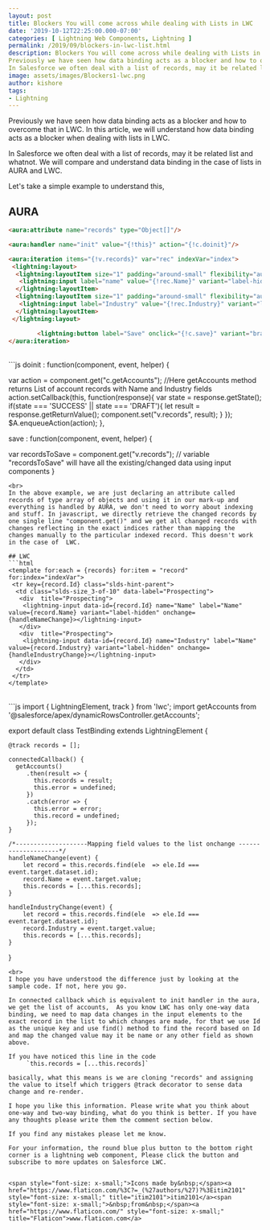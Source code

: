 ```yaml
---
layout: post
title: Blockers You will come across while dealing with Lists in LWC
date: '2019-10-12T22:25:00.000-07:00'
categories: [ Lightning Web Components, Lightning ]
permalink: /2019/09/blockers-in-lwc-list.html
description: Blockers You will come across while dealing with Lists in LWC
Previously we have seen how data binding acts as a blocker and how to overcome that in LWC. In this article, we will understand how data binding acts as a blocker when dealing with lists in LWC.
In Salesforce we often deal with a list of records, may it be related list and whatnot. We will compare and understand data binding in the case of lists in AURA and LWC.
image: assets/images/Blockers1-lwc.png
author: kishore
tags:
- Lightning
---
```

Previously we have seen how data binding acts as a blocker and how to overcome that in LWC. In this article, we will understand how data binding acts as a blocker when dealing with lists in LWC.

In Salesforce we often deal with a list of records, may it be related list and whatnot. We will compare and understand data binding in the case of lists in AURA and LWC.

Let's take a simple example to understand this,

## AURA
```html
<aura:attribute name="records" type="Object[]"/>

<aura:handler name="init" value="{!this}" action="{!c.doinit}"/>

<aura:iteration items="{!v.records}" var="rec" indexVar="index">
 <lightning:layout>
  <lightning:layoutItem size="1" padding="around-small" flexibility="auto, no-grow">
   <lightning:input label="name" value="{!rec.Name}" variant="label-hidden"/>
  </lightning:layoutItem>
  <lightning:layoutItem size="1" padding="around-small" flexibility="auto, no-grow">
   <lightning:input label="Industry" value="{!rec.Industry}" variant="label-hidden"/>
  </lightning:layoutItem>
 </lightning:layout>

        <lightning:button label="Save" onclick="{!c.save}" variant="brand"/>
</aura:iteration>
```
<br>
```js
doinit : function(component, event, helper) {
 
 var action = component.get("c.getAccounts");
 //Here getAccounts method returns List of account records with Name and Industry fields
 action.setCallback(this, function(response){
  var state = response.getState();
  if(state === 'SUCCESS' || state === 'DRAFT'){
   let result = response.getReturnValue();
   component.set("v.records", result);
  }
 });
 $A.enqueueAction(action);
},

save : function(component, event, helper) {
 
 var recordsToSave  = component.get("v.records");
 // variable "recordsToSave" will have all the existing/changed data using input components
}
```
<br>
In the above example, we are just declaring an attribute called records of type array of objects and using it in our mark-up and everything is handled by AURA, we don't need to worry about indexing and stuff. In javascript, we directly retrieve the changed records by one single line "component.get()" and we get all changed records with changes reflecting in the exact indices rather than mapping the changes manually to the particular indexed record. This doesn't work in the case of  LWC.

## LWC
```html
<template for:each = {records} for:item = "record" for:index="indexVar">
 <tr key={record.Id} class="slds-hint-parent">
  <td class="slds-size_3-of-10" data-label="Prospecting">
   <div  title="Prospecting">
    <lightning-input data-id={record.Id} name="Name" label="Name" value={record.Name} variant="label-hidden" onchange={handleNameChange}></lightning-input>
   </div>
   <div  title="Prospecting">
    <lightning-input data-id={record.Id} name="Industry" label="Name" value={record.Industry} variant="label-hidden" onchange={handleIndustryChange}></lightning-input>
   </div>
  </td>
 </tr>
</template>
```
<br>
```js
import { LightningElement, track } from 'lwc';
import getAccounts from '@salesforce/apex/dynamicRowsController.getAccounts';


export default class TestBinding extends LightningElement {
    
    @track records = [];

    connectedCallback() {
      getAccounts()
         .then(result => {
           this.records = result;
           this.error = undefined;
         })
         .catch(error => {
           this.error = error;
           this.record = undefined;
         });  
    }

    /*--------------------Mapping field values to the list onchange --------------------*/                
    handleNameChange(event) {
        let record = this.records.find(ele  => ele.Id === event.target.dataset.id);
        record.Name = event.target.value;
        this.records = [...this.records];
    }
 
    handleIndustryChange(event) {
        let record = this.records.find(ele  => ele.Id === event.target.dataset.id);
        record.Industry = event.target.value;
        this.records = [...this.records];
    }
}
```
<br>
I hope you have understood the difference just by looking at the sample code. If not, here you go.

In connected callback which is equivalent to init handler in the aura, we get the list of accounts,  As you know LWC has only one-way data binding, we need to map data changes in the input elements to the exact record in the list to which changes are made, for that we use Id as the unique key and use find() method to find the record based on Id and map the changed value may it be name or any other field as shown above.

If you have noticed this line in the code
     `this.records = [...this.records]`

basically, what this means is we are cloning "records" and assigning the value to itself which triggers @track decorator to sense data change and re-render.

I hope you like this information. Please write what you think about one-way and two-way binding, what do you think is better. If you have any thoughts please write them the comment section below.

If you find any mistakes please let me know.

For your information, the round blue plus button to the bottom right corner is a lightning web component, Please click the button and subscribe to more updates on Salesforce LWC.


<span style="font-size: x-small;">Icons made by&nbsp;</span><a href="https://www.flaticon.com/%3C?=_(%27authors/%27)?%3Eitim2101" style="font-size: x-small;" title="itim2101">itim2101</a><span style="font-size: x-small;">&nbsp;from&nbsp;</span><a href="https://www.flaticon.com/" style="font-size: x-small;" title="Flaticon">www.flaticon.com</a>